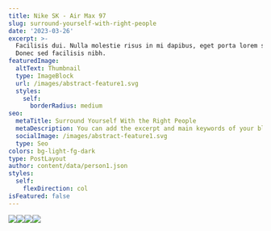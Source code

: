 ```yaml
---
title: Nike SK - Air Max 97
slug: surround-yourself-with-right-people
date: '2023-03-26'
excerpt: >-
  Facilisis dui. Nulla molestie risus in mi dapibus, eget porta lorem semper.
  Donec sed facilisis nibh.
featuredImage:
  altText: Thumbnail
  type: ImageBlock
  url: /images/abstract-feature1.svg
  styles:
    self:
      borderRadius: medium
seo:
  metaTitle: Surround Yourself With the Right People
  metaDescription: You can add the excerpt and main keywords of your blog post here.
  socialImage: /images/abstract-feature1.svg
  type: Seo
colors: bg-light-fg-dark
type: PostLayout
author: content/data/person1.json
styles:
  self:
    flexDirection: col
isFeatured: false
---
```

![](/images/4bc33474100047.5c21eac6886f3.png)![](/images/01e95874100047.5c21eac68828c.png)![](/images/8cb21f74100047.5c21eac6891c5.png)![](/images/06029574100047.5c21eac6889bf.gif)
